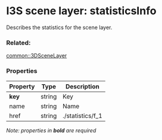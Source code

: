 # I3S scene layer: statisticsInfo

Describes the statistics for the scene layer.

### Related:

[common::3DSceneLayer](3DSceneLayer.md)
### Properties

| Property | Type | Description |
| --- | --- | --- |
| **key** | string | Key |
| name | string | Name |
| href | string | ./statistics/f_1 |

*Note: properties in **bold** are required*

